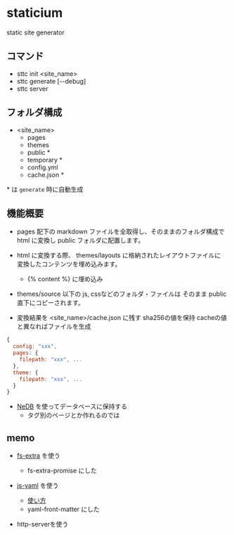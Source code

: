 # staticium

static site generator

## コマンド

* sttc init <site_name>
* sttc generate [--debug]
* sttc server

## フォルダ構成

* <site_name>
  - pages
  - themes
  - public \*
  - temporary \*
  - config.yml
  - cache.json \*

\* は `generate` 時に自動生成

## 機能概要

* pages 配下の markdown ファイルを全取得し、そのままのフォルダ構成で html に変換し
  public フォルダに配置します。

* html に変換する際、 themes/layouts に格納されたレイアウトファイルに
  変換したコンテンツを埋め込みます。
  - {% content %} に埋め込み

* themes/source 以下の js, cssなどのフォルダ・ファイルは
  そのまま public 直下にコピーされます。

* 変換結果を <site_name>/cache.json に残す
  sha256の値を保持
  cacheの値と異なればファイルを生成

```js
{
  config: "xxx",
  pages: {
    filepath: "xxx", ...
  },
  theme: {
    filepath: "xxx", ...
  }
}
```

* [NeDB](https://github.com/louischatriot/nedb) を使ってデータベースに保持する
  - タグ別のページとか作れるのでは

## memo

* [fs-extra](http://qiita.com/okaxaki/items/981633485594baf622b0) を使う
  - fs-extra-promise にした
* [js-yaml](https://github.com/nodeca/js-yaml) を使う
  - [使い方](http://dev.classmethod.jp/client-side/javascript/node-yaml/)
  - yaml-front-matter にした

* http-serverを使う
